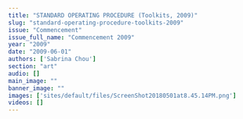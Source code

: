 ```yaml
---
title: "STANDARD OPERATING PROCEDURE (Toolkits, 2009)"
slug: "standard-operating-procedure-toolkits-2009"
issue: "Commencement"
issue_full_name: "Commencement 2009"
year: "2009"
date: "2009-06-01"
authors: ['Sabrina Chou']
section: "art"
audio: []
main_image: ""
banner_image: ""
images: ['sites/default/files/ScreenShot20180501at8.45.14PM.png']
videos: []
---
```

